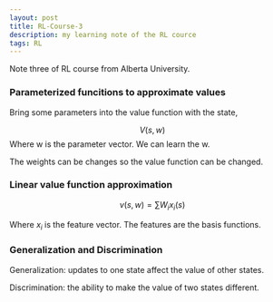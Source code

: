 ```yaml
---
layout: post
title: RL-Course-3
description: my learning note of the RL cource
tags: RL
---
```


Note three of RL course from Alberta University.


### Parameterized funcitions to approximate values

Bring some parameters into the value function with the state,

$$V(s, w)$$ Where w is the parameter vector. We can learn the w.

The weights can be changes so the value function can be changed.



### Linear value function approximation

$$v(s, w) = \sum W_i x_i(s)$$

Where $x_i$ is the feature vector. The features are the basis functions.


### Generalization and Discrimination

Generalization: updates to one state affect the value of other states.

Discrimination: the ability to make the value of two states different.

